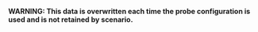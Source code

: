 **WARNING: This data is overwritten each time the probe configuration is used and is not retained by scenario.**